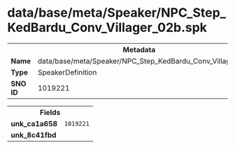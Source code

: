 <h1>data/base/meta/Speaker/NPC_Step_KedBardu_Conv_Villager_02b.spk</h1><table><tr><th colspan="100%">Metadata</th></tr><tr><td><b>Name</b></td><td>data/base/meta/Speaker/NPC_Step_KedBardu_Conv_Villager_02b.spk</td></tr><tr><td><b>Type</b></td><td>SpeakerDefinition</td></tr><tr><td><b>SNO ID</b></td><td>1019221</td></tr></table>

<table><tr><th colspan="100%">Fields</th></tr><tr><td><b>unk_ca1a658</b></td><td><code>1019221</code></td></tr><tr><td><b>unk_8c41fbd</b></td><td></td></tr></table>

